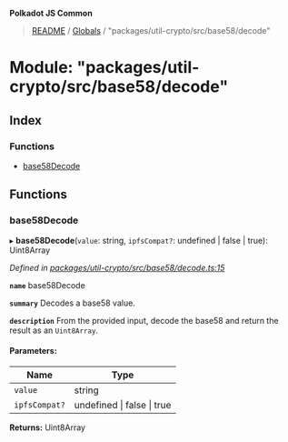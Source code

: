 **Polkadot JS Common**

> [README](../README.md) / [Globals](../globals.md) / "packages/util-crypto/src/base58/decode"

# Module: "packages/util-crypto/src/base58/decode"

## Index

### Functions

* [base58Decode](_packages_util_crypto_src_base58_decode_.md#base58decode)

## Functions

### base58Decode

▸ **base58Decode**(`value`: string, `ipfsCompat?`: undefined \| false \| true): Uint8Array

*Defined in [packages/util-crypto/src/base58/decode.ts:15](https://github.com/polkadot-js/common/blob/30198d1a/packages/util-crypto/src/base58/decode.ts#L15)*

**`name`** base58Decode

**`summary`** Decodes a base58 value.

**`description`** 
From the provided input, decode the base58 and return the result as an `Uint8Array`.

#### Parameters:

Name | Type |
------ | ------ |
`value` | string |
`ipfsCompat?` | undefined \| false \| true |

**Returns:** Uint8Array
